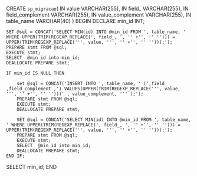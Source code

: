 CREATE `sp_migracao`(
	IN value VARCHAR(255),
	IN field_ VARCHAR(255), 
	IN field_complement VARCHAR(255),
	IN value_complement VARCHAR(255),
	IN table_name VARCHAR(40)
	)
BEGIN
	DECLARE min_id INT;

	SET @sql = CONCAT('SELECT MIN(id) INTO @min_id FROM ', table_name, ' WHERE UPPER(TRIM(REGEXP_REPLACE(', field_, ', '' +'', '' ''))) = UPPER(TRIM(REGEXP_REPLACE(''', value, ''', '' +'', '' '')));');
	PREPARE stmt FROM @sql;
    EXECUTE stmt;
	SELECT  @min_id into min_id;
    DEALLOCATE PREPARE stmt;

	IF min_id IS NULL THEN
		
		set @sql = CONCAT('INSERT INTO ', table_name, ' (',field_ ,field_complement ,') VALUES(UPPER(TRIM(REGEXP_REPLACE(''', value, ''', '' +'', '' '')))' , value_complement, ''' );');
		PREPARE stmt FROM @sql;
		EXECUTE stmt;
		DEALLOCATE PREPARE stmt;
		
		SET @sql = CONCAT('SELECT MIN(id) INTO @min_id FROM ', table_name, ' WHERE UPPER(TRIM(REGEXP_REPLACE(', field_, ', '' +'', '' ''))) = UPPER(TRIM(REGEXP_REPLACE(''', value, ''', '' +'', '' '')));');
		PREPARE stmt FROM @sql;
	    EXECUTE stmt;
		SELECT  @min_id into min_id;
	    DEALLOCATE PREPARE stmt;
	END IF;
  
   SELECT min_id;
END
